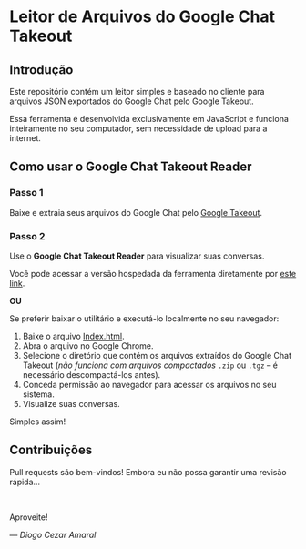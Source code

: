 # Leitor de Arquivos do Google Chat Takeout  

## Introdução  

Este repositório contém um leitor simples e baseado no cliente para arquivos JSON exportados do Google Chat pelo Google Takeout.  

Essa ferramenta é desenvolvida exclusivamente em JavaScript e funciona inteiramente no seu computador, sem necessidade de upload para a internet.  

## Como usar o Google Chat Takeout Reader  

### Passo 1  

Baixe e extraia seus arquivos do Google Chat pelo [Google Takeout](https://takeout.google.com/).  

### Passo 2  

Use o **Google Chat Takeout Reader** para visualizar suas conversas.  

Você pode acessar a versão hospedada da ferramenta diretamente por [este link](https://diogoamaral.github.io/GoogleChatReader/Index.html).  

**OU**  

Se preferir baixar o utilitário e executá-lo localmente no seu navegador:  

1. Baixe o arquivo [Index.html](https://raw.githubusercontent.com/diogoamaral/GoogleChatReader/main/Index.html).  
2. Abra o arquivo no Google Chrome.  
3. Selecione o diretório que contém os arquivos extraídos do Google Chat Takeout (_não funciona com arquivos compactados_ `.zip` ou `.tgz` – é necessário descompactá-los antes).  
4. Conceda permissão ao navegador para acessar os arquivos no seu sistema.  
5. Visualize suas conversas.  

Simples assim!  

## Contribuições  

Pull requests são bem-vindos! Embora eu não possa garantir uma revisão rápida...  

<br>  

Aproveite!  

_— Diogo Cezar Amaral_